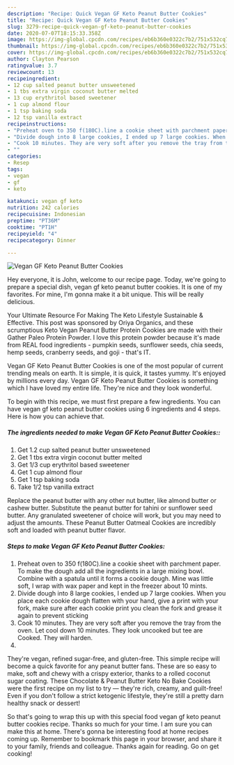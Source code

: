 ```yaml
---
description: "Recipe: Quick Vegan GF Keto Peanut Butter Cookies"
title: "Recipe: Quick Vegan GF Keto Peanut Butter Cookies"
slug: 3279-recipe-quick-vegan-gf-keto-peanut-butter-cookies
date: 2020-07-07T18:15:33.358Z
image: https://img-global.cpcdn.com/recipes/eb6b360e0322c7b2/751x532cq70/vegan-gf-keto-peanut-butter-cookies-recipe-main-photo.jpg
thumbnail: https://img-global.cpcdn.com/recipes/eb6b360e0322c7b2/751x532cq70/vegan-gf-keto-peanut-butter-cookies-recipe-main-photo.jpg
cover: https://img-global.cpcdn.com/recipes/eb6b360e0322c7b2/751x532cq70/vegan-gf-keto-peanut-butter-cookies-recipe-main-photo.jpg
author: Clayton Pearson
ratingvalue: 3.7
reviewcount: 13
recipeingredient:
- 12 cup salted peanut butter unsweetened
- 1 tbs extra virgin coconut butter melted
- 13 cup erythritol based sweetener
- 1 cup almond flour
- 1 tsp baking soda
- 12 tsp vanilla extract
recipeinstructions:
- "Preheat oven to 350 f(180C).line a cookie sheet with parchment paper. To make the dough add all the ingredients in a large mixing bowl. Combine with a spatula until it forms a cookie dough. Mine was little soft, I wrap with wax paper and kept in the freezer about 10 mints."
- "Divide dough into 8 large cookies, I ended up 7 large cookies. When you place each cookie dough flatten with your hand, give a print with your fork, make sure after each cookie print you clean the fork and grease it again to prevent sticking"
- "Cook 10 minutes. They are very soft after you remove the tray from the oven. Let cool down 10 minutes. They look uncooked but tee are Cooked. They will harden."
- ""
categories:
- Resep
tags:
- vegan
- gf
- keto

katakunci: vegan gf keto
nutrition: 242 calories
recipecuisine: Indonesian
preptime: "PT36M"
cooktime: "PT1H"
recipeyield: "4"
recipecategory: Dinner

---
```



![Vegan GF Keto Peanut Butter Cookies](https://img-global.cpcdn.com/recipes/eb6b360e0322c7b2/751x532cq70/vegan-gf-keto-peanut-butter-cookies-recipe-main-photo.jpg)

Hey everyone, it is John, welcome to our recipe page. Today, we're going to prepare a special dish, vegan gf keto peanut butter cookies. It is one of my favorites. For mine, I'm gonna make it a bit unique. This will be really delicious.

Your Ultimate Resource For Making The Keto Lifestyle Sustainable &amp; Effective. This post was sponsored by Oriya Organics, and these scrumptious Keto Vegan Peanut Butter Protein Cookies are made with their Gather Paleo Protein Powder. I love this protein powder because it&#39;s made from REAL food ingredients - pumpkin seeds, sunflower seeds, chia seeds, hemp seeds, cranberry seeds, and goji - that&#39;s IT.

Vegan GF Keto Peanut Butter Cookies is one of the most popular of current trending meals on earth. It is simple, it is quick, it tastes yummy. It's enjoyed by millions every day. Vegan GF Keto Peanut Butter Cookies is something which I have loved my entire life. They're nice and they look wonderful.


To begin with this recipe, we must first prepare a few ingredients. You can have vegan gf keto peanut butter cookies using 6 ingredients and 4 steps. Here is how you can achieve that.

##### The ingredients needed to make Vegan GF Keto Peanut Butter Cookies::

1. Get 1.2 cup salted peanut butter unsweetened
1. Get 1 tbs extra virgin coconut butter melted
1. Get 1/3 cup erythritol based sweetener
1. Get 1 cup almond flour
1. Get 1 tsp baking soda
1. Take 1/2 tsp vanilla extract


Replace the peanut butter with any other nut butter, like almond butter or cashew butter. Substitute the peanut butter for tahini or sunflower seed butter. Any granulated sweetener of choice will work, but you may need to adjust the amounts. These Peanut Butter Oatmeal Cookies are incredibly soft and loaded with peanut butter flavor. 

##### Steps to make Vegan GF Keto Peanut Butter Cookies:

1. Preheat oven to 350 f(180C).line a cookie sheet with parchment paper. To make the dough add all the ingredients in a large mixing bowl. Combine with a spatula until it forms a cookie dough. Mine was little soft, I wrap with wax paper and kept in the freezer about 10 mints.
1. Divide dough into 8 large cookies, I ended up 7 large cookies. When you place each cookie dough flatten with your hand, give a print with your fork, make sure after each cookie print you clean the fork and grease it again to prevent sticking
1. Cook 10 minutes. They are very soft after you remove the tray from the oven. Let cool down 10 minutes. They look uncooked but tee are Cooked. They will harden.
1. 


They&#39;re vegan, refined sugar-free, and gluten-free. This simple recipe will become a quick favorite for any peanut butter fans. These are so easy to make, soft and chewy with a crispy exterior, thanks to a rolled coconut sugar coating. These Chocolate &amp; Peanut Butter Keto No Bake Cookies were the first recipe on my list to try — they&#39;re rich, creamy, and guilt-free! Even if you don&#39;t follow a strict ketogenic lifestyle, they&#39;re still a pretty darn healthy snack or dessert! 

So that's going to wrap this up with this special food vegan gf keto peanut butter cookies recipe. Thanks so much for your time. I am sure you can make this at home. There's gonna be interesting food at home recipes coming up. Remember to bookmark this page in your browser, and share it to your family, friends and colleague. Thanks again for reading. Go on get cooking!
